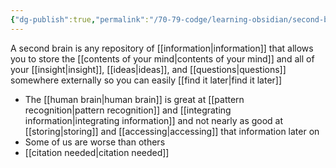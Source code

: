 ```yaml
---
{"dg-publish":true,"permalink":"/70-79-codge/learning-obsidian/second-brain/","created":"","updated":""}
---
```


A second brain is any repository of [[information\|information]] that allows you to store the [[contents of your mind\|contents of your mind]] and all of your [[insight\|insight]], [[ideas\|ideas]], and [[questions\|questions]] somewhere externally so you can easily [[find it later\|find it later]]

- The [[human brain\|human brain]] is great at [[pattern recognition\|pattern recognition]] and [[integrating information\|integrating information]] and not nearly as good at [[storing\|storing]] and [[accessing\|accessing]] that information later on
- Some of us are worse than others
- [[citation needed\|citation needed]]